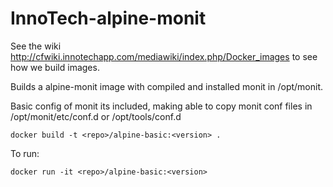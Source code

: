 InnoTech-alpine-monit
=====================

See the wiki  http://cfwiki.innotechapp.com/mediawiki/index.php/Docker_images to see how we build images.

Builds a alpine-monit image with compiled and installed monit in /opt/monit.

Basic config of monit its included, making able to copy monit conf files in /opt/monit/etc/conf.d or /opt/tools/conf.d


```
docker build -t <repo>/alpine-basic:<version> .
```

To run:

```
docker run -it <repo>/alpine-basic:<version> 
```

